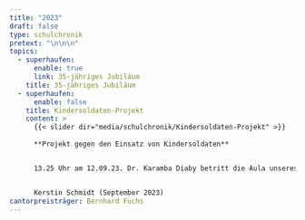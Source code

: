 ```yaml
---
title: "2023"
draft: false
type: schulchronik
pretext: "\n\n\n"
topics:
  - superhaufen:
      enable: true
      link: 35-jähriges Jubiläum
    title: 35-jähriges Jubiläum
  - superhaufen:
      enable: false
    title: Kindersoldaten-Projekt
    content: >
      {{< slider dir="media/schulchronik/Kindersoldaten-Projekt" >}}
      
      **Projekt gegen den Einsatz von Kindersoldaten**


      13.25 Uhr am 12.09.23. Dr. Karamba Diaby betritt die Aula unseres Gymnasiums. Was macht ein Bundestagsabgeordneter, ein Politiker am GCG? Er erhält von uns einen Auftrag, er nimmt ihn gern an und er redet mit uns. Doch worüber? Ein Thema ist der Kampf gegen den Einsatz von Kindersoldaten, denn diese Problematik hat die Projektgruppe von Alex, Chiamaka, Emilia, Simon und Timm sehr bewegt. Weltweit kämpfen tausende Kinder in Kriegen. Gegen dieses Leid wollten wir etwas unternehmen. Doch was tun? Im Rahmen des „Tages der Kulturen“ erarbeiteten wir Workshops, hielten Vorträge zu diesem Thema und sammelten „Red Hand Abdrücke“. Wir wollen aufmerksam machen und Zeichen setzen. Viele Schülerinnen und Schüler nahmen an den Workshops teil, wir diskutierten, suchten nach Zusammenhängen und Antworten. Noch mehr Cantorianerinnen und Cantorianer sagten mit ihren Handabdrücken Nein zum Einsatz von Kindersoldaten. Diese Handabdrücke füllen eine dicke Mappe, die einem hochrangigen Politiker übergeben werden sollte. Wir konnten den Bundestagsabgeordneten Dr. Karamba Diaby dafür gewinnen. Er nahm die Mappe mit dem Versprechen an, sich weiter im politischen und wirtschaftlichen Rahmen gegen den Einsatz von Kindersoldaten zu engagieren. Doch wenn ein hochrangiger Politiker den Weg zu uns findet, dann wollten wir noch viel mehr wissen und diskutieren. Das Moderatorenduo um Chiamaka und Timm sowie das Publikum stellten reichlich persönliche und politische Fragen an unseren Ehrengast. Und Karamba Diaby gab interessante, neue und aufschlussreiche Einblicke in das Leben eines Politikers. Unser Projekt fand im Rahmen unserer Festveranstaltung zum 35 - jährigen Schuljubiläum mit der Übergabe eines Spendenschecks in Höhe von 500 € an den Koordinator für politische Arbeit der Kindernothilfe Deutschlands und Sprecher des Bündnisses Kindersoldaten Herrn Frank Mischo und die Vorsitzende des Arbeitskreises Halle der Kindernothilfe Frau Dr. Christine Schaper sein vorläufiges Ende. Unsere Spende unterstützt ein Projekt der Kindernothilfe zur Ernährungssicherung in Burundi.


      Kerstin Schmidt (September 2023)
cantorpreisträger: Bernhard Fuchs
---
```

